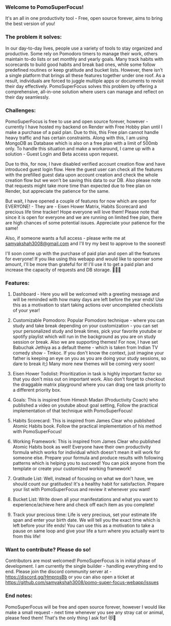 ### Welcome to PomoSuperFocus!

It's an all in one productivity tool - Free, open source forever, aims to bring the best version of you!

### The problem it solves:

In our day-to-day lives, people use a variety of tools to stay organized and productive. Some rely on Pomodoro timers to manage their work, others maintain to-do lists or set monthly and yearly goals. Many track habits with scorecards to build good habits and break bad ones, while some follow predefined routines or keep gratitude and bucket lists. However, there isn’t a single platform that brings all these features together under one roof. As a result, individuals are forced to juggle multiple apps or documents to revisit their day effectively. PomoSuperFocus solves this problem by offering a comprehensive, all-in-one solution where users can manage and reflect on their day seamlessly.

### Challenges:

PomoSuperFocus is free to use and open source forever, however - currently I have hosted my backend on Render with Free Hobby plan until I make a purchase of a paid plan. Due to this, this Free plan cannot handle heavy traffic and has certain constraints. Along with this, I am using MongoDB as Database which is also on a free plan with a limit of 500mb only. To handle this situation and make a workaround, I came up with a solution - Guest Login and Beta access upon request.

Due to this, for now, I have disabled verified account creation flow and have introduced guest login flow. Here the guest user can check all the features with the prefilled guest data upon account creation and check the whole creation flow but we won't be saving this data to our DB. Also please note that requests might take more time than expected due to free plan on Render, but appreciate the patience for the same.

But wait, I have opened a couple of features for now which are open for EVERYONE! - They are - Eisen Hower Matrix, Habits Scorecard and precious life time tracker! Hope everyone will love them! Please note that since it is open for everyone and we are running on limited free plan, there are high chances of some potential issues. Appreciate your patience for the same!

Also, if someone wants a full access - please write me at samyakshah3008@gmail.com and I'll try my best to approve to the soonest!

I'll soon come up with the purchase of paid plan and open all the features for everyone! If you like using this webapp and would like to sponser some amount, I'll be more than grateful for it! I'll use it to get a paid plan and increase the capacity of requests and DB storage. 💝😻🚀

### Features:

1. Dashboard - Here you will be welcomed with a greeting message and will be reminded with how many days are left before the year ends! Use this as a motivation to start taking actions over uncompleted checklists of your year!

2. Customizable Pomodoro: Popular Pomodoro technique - where you can study and take break depending on your customization - you can set your personalized study and break times, pick your favorite youtube or spotify playlist which will run in the background as you are on study session or break. Also we are supporting themes! For now, I have set Babuchak Jethiya as a default theme - which is taken from Indian TV comedy show - Tmkoc. If you don't know the context, just imagine your father is keeping an eye on you as you are doing your study sessions, so dare to break it;) Many more new themes will be coming very soon!

3. Eisen Hower Todolist: Prioritization in task is highly important factor so that you don't miss out on important work. Also don't forget to checkout the draggable matrix playground where you can drag one task priority to a different priority box.

4. Goals: This is inspired from Himesh Madan (Productivity Coach) who published a video on youtube about goal setting, Follow the practical implementation of that technique with PomoSuperFocus!

5. Habits Scorecard: This is inspired from James Clear who published Atomic Habits book. Follow the practical implementation of his method with PomoSuperFocus!

6. Working Framework: This is inspired from James Clear who published Atomic Habits book as well! Everyone have their own productivity formula which works for individual which doesn't mean it will work for someone else. Prepare your formula and produce results with following patterns which is helping you to succeed! You can pick anyone from the template or create your customized working framework!

7. Gratitude List: Well, instead of focusing on what we don't have, we should count our gratitudes! It's a healthy habit for satisfaction. Prepare your list with PomoSuperFocus and review it whenever you want!

8. Bucket List: Write down all your manifestations and what you want to experience/achieve here and check off each item as you complete!

9. Track your precious time: Life is very precious, set your estimate life span and enter your birth date. We will tell you the exact time which is left before your life ends! You can use this as a motivation to take a pause on same loop and give your life a turn where you actually want to from this life!

### Want to contribute? Please do so!

Contributors are most welcomed! PomoSuperFocus is in initial phase of development. I am currently the single builder - handling everything end to end.
Please join the discord community server at - https://discord.gg/HmprpsBb or you can also open a ticket at https://github.com/samyakshah3008/pomo-super-focus-webapp/issues

### End notes:

PomoSuperFocus will be free and open source forever, however I would like make a small request - next time whenever you see any stray cat or animal, please feed them! That's the only thing I ask for! 😻💖
